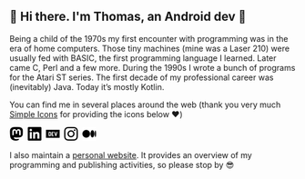 ## 👋 Hi there. I'm Thomas, an Android dev 👋

Being a child of the 1970s my first encounter with programming was in the era of home computers. Those tiny machines (mine was a Laser 210) were usually fed with BASIC, the first programming language I learned. Later came C, Perl and a few more. During the 1990s I wrote a bunch of programs for the Atari ST series. The first decade of my professional career was (inevitably) Java. Today it’s mostly Kotlin.

You can find me in several places around the web (thank you very much [Simple Icons](https://simpleicons.org/) for providing the icons below ❤️)

<p align="start">
<a rel="me" href="https://snapp.social/@tkuenneth"><img src="assets/mastodon.svg" alt="Mastodon" height="24" /></a>&nbsp;
<a href="https://www.linkedin.com/in/thomaskuenneth/"><img src="assets/linkedin.svg" alt="LinkedIn" height="24" /></a>&nbsp;
<a href="https://dev.to/tkuenneth"><img src="assets/devdotto.svg" alt="dev.to" height="24" /></a>&nbsp;
<a href="https://www.instagram.com/tkuenneth/"><img src="assets/instagram.svg" alt="Instagram" height="24" /></a>&nbsp;
<a href="https://www.medium.com/@tkuenneth/"><img src="assets/medium.svg" alt="Medium" height="24" /></a>&nbsp;
</p>

I also maintain a [personal website](https://www.thomaskuenneth.eu/). It provides an overview of my programming and publishing activities, so please stop by 😎